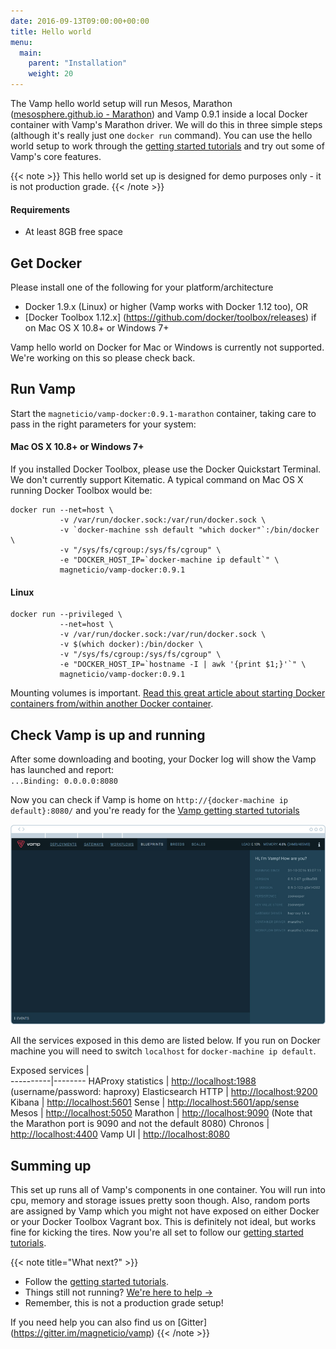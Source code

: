 ```yaml
---
date: 2016-09-13T09:00:00+00:00
title: Hello world
menu:
  main:
    parent: "Installation"
    weight: 20
---
```


The Vamp hello world setup will run Mesos, Marathon ([mesosphere.github.io - Marathon](https://mesosphere.github.io/marathon/)) and Vamp 0.9.1 inside a local Docker container with Vamp's Marathon driver.  We will do this in three simple steps (although it's really just one `docker run` command). You can use the hello world setup to work through the [getting started tutorials](/documentation/tutorials) and try out some of Vamp's core features.

{{< note >}}
This hello world set up is designed for demo purposes only - it is not production grade.
{{< /note >}}

#### Requirements
* At least 8GB free space

## Get Docker

Please install one of the following for your platform/architecture

- Docker 1.9.x (Linux) or higher (Vamp works with Docker 1.12 too), OR
- [Docker Toolbox 1.12.x] (https://github.com/docker/toolbox/releases) if on Mac OS X 10.8+ or Windows 7+ 

Vamp hello world on Docker for Mac or Windows is currently not supported. We're working on this so please check back. 

## Run Vamp

Start the `magneticio/vamp-docker:0.9.1-marathon` container, taking care to pass in the right parameters for your system: 

#### Mac OS X 10.8+ or Windows 7+

If you installed Docker Toolbox, please use the Docker Quickstart Terminal. We don't currently support Kitematic. A typical command on Mac OS X running Docker Toolbox would be:
```
docker run --net=host \
           -v /var/run/docker.sock:/var/run/docker.sock \
           -v `docker-machine ssh default "which docker"`:/bin/docker \
           -v "/sys/fs/cgroup:/sys/fs/cgroup" \
           -e "DOCKER_HOST_IP=`docker-machine ip default`" \
           magneticio/vamp-docker:0.9.1
```

#### Linux

```
docker run --privileged \
           --net=host \
           -v /var/run/docker.sock:/var/run/docker.sock \
           -v $(which docker):/bin/docker \
           -v "/sys/fs/cgroup:/sys/fs/cgroup" \
           -e "DOCKER_HOST_IP=`hostname -I | awk '{print $1;}'`" \
           magneticio/vamp-docker:0.9.1
```

Mounting volumes is important. [Read this great article about starting Docker containers from/within another Docker container](https://jpetazzo.github.io/2015/09/03/do-not-use-docker-in-docker-for-ci/).

## Check Vamp is up and running

After some downloading and booting, your Docker log will show the Vamp has launched and report:  
`...Binding: 0.0.0.0:8080`

Now you can check if Vamp is home on `http://{docker-machine ip default}:8080/` and you're ready for the [Vamp getting started tutorials](/documentation/tutorials/)

![](/images/screens/v091/quicksetup-marathon-infopanel.jpg)
  
All the services exposed in this demo are listed below. If you run on Docker machine you will need to switch `localhost` for `docker-machine ip default`.


Exposed services |  
----------|--------
HAProxy statistics        |       [http://localhost:1988](http://localhost:1988) (username/password: haproxy)
Elasticsearch HTTP        |      [http://localhost:9200](http://localhost:9200)
Kibana        |       [http://localhost:5601](http://localhost:5601)
Sense        |      [http://localhost:5601/app/sense](http://localhost:5601/app/sense)
Mesos        |       [http://localhost:5050](http://localhost:5050)
Marathon       |      [http://localhost:9090](http://localhost:9090) (Note that the Marathon port is 9090 and not the default 8080)
Chronos        |       [http://localhost:4400](http://localhost:4400)
Vamp UI       |      [http://localhost:8080](http://localhost:8080)


## Summing up

This set up runs all of Vamp's components in one container. You will run into cpu, memory and storage issues pretty soon though. Also, random ports are assigned by Vamp which you might not have exposed on either Docker or your Docker Toolbox Vagrant box.  This is definitely not ideal, but works fine for kicking the tires.
Now you're all set to follow our [getting started tutorials](/documentation/tutorials/).

{{< note title="What next?" >}}
* Follow the [getting started tutorials](/documentation/tutorials/).
* Things still not running? [We're here to help →](https://github.com/magneticio/vamp/issues)
* Remember, this is not a production grade setup!

If you need help you can also find us on [Gitter] (https://gitter.im/magneticio/vamp)
{{< /note >}}